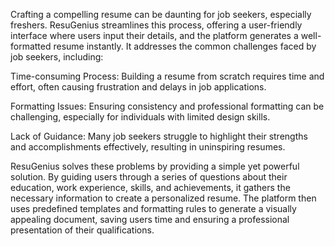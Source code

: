 Crafting a compelling resume can be daunting for job seekers, especially freshers. ResuGenius streamlines this process, offering a user-friendly interface where users input their details, and the platform generates a well-formatted resume instantly. It addresses the common challenges faced by job seekers, including:

Time-consuming Process: Building a resume from scratch requires time and effort, often causing frustration and delays in job applications.

Formatting Issues: Ensuring consistency and professional formatting can be challenging, especially for individuals with limited design skills.

Lack of Guidance: Many job seekers struggle to highlight their strengths and accomplishments effectively, resulting in uninspiring resumes.

ResuGenius solves these problems by providing a simple yet powerful solution. By guiding users through a series of questions about their education, work experience, skills, and achievements, it gathers the necessary information to create a personalized resume. The platform then uses predefined templates and formatting rules to generate a visually appealing document, saving users time and ensuring a professional presentation of their qualifications.
